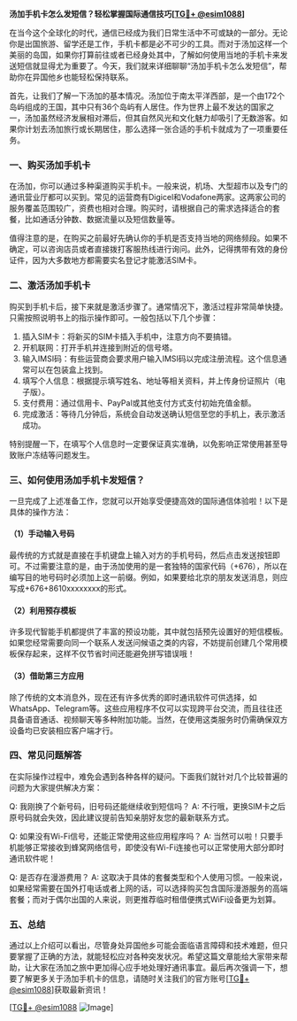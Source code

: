 **汤加手机卡怎么发短信？轻松掌握国际通信技巧[[TG💪+ @esim1088](https://t.me/s/esim1088)]**

在当今这个全球化的时代，通信已经成为我们日常生活中不可或缺的一部分。无论你是出国旅游、留学还是工作，手机卡都是必不可少的工具。而对于汤加这样一个美丽的岛国，如果你打算前往或者已经身处其中，了解如何使用当地的手机卡来发送短信就显得尤为重要了。今天，我们就来详细聊聊“汤加手机卡怎么发短信”，帮助你在异国他乡也能轻松保持联系。

首先，让我们了解一下汤加的基本情况。汤加位于南太平洋西部，是一个由172个岛屿组成的王国，其中只有36个岛屿有人居住。作为世界上最不发达的国家之一，汤加虽然经济发展相对滞后，但其自然风光和文化魅力却吸引了无数游客。如果你计划去汤加旅行或长期居住，那么选择一张合适的手机卡就成为了一项重要任务。

### 一、购买汤加手机卡

在汤加，你可以通过多种渠道购买手机卡。一般来说，机场、大型超市以及专门的通讯营业厅都可以买到。常见的运营商有Digicel和Vodafone两家。这两家公司的服务覆盖范围较广，资费也相对合理。购买时，请根据自己的需求选择适合的套餐，比如通话分钟数、数据流量以及短信数量等。

值得注意的是，在购买之前最好先确认你的手机是否支持当地的网络频段。如果不确定，可以咨询店员或者直接拨打客服热线进行询问。此外，记得携带有效的身份证件，因为大多数地方都需要实名登记才能激活SIM卡。

### 二、激活汤加手机卡

购买到手机卡后，接下来就是激活步骤了。通常情况下，激活过程非常简单快捷。只需按照说明书上的指示操作即可。一般包括以下几个步骤：

1. 插入SIM卡：将新买的SIM卡插入手机中，注意方向不要搞错。
2. 开机联网：打开手机并连接到附近的信号塔。
3. 输入IMSI码：有些运营商会要求用户输入IMSI码以完成注册流程。这个信息通常可以在包装盒上找到。
4. 填写个人信息：根据提示填写姓名、地址等相关资料，并上传身份证照片（电子版）。
5. 支付费用：通过信用卡、PayPal或其他支付方式支付初始充值金额。
6. 完成激活：等待几分钟后，系统会自动发送确认短信至您的手机上，表示激活成功。

特别提醒一下，在填写个人信息时一定要保证真实准确，以免影响正常使用甚至导致账户冻结等问题发生。

### 三、如何使用汤加手机卡发短信？

一旦完成了上述准备工作，您就可以开始享受便捷高效的国际通信体验啦！以下是具体的操作方法：

#### （1）手动输入号码
最传统的方式就是直接在手机键盘上输入对方的手机号码，然后点击发送按钮即可。不过需要注意的是，由于汤加使用的是一套独特的国家代码（+676），所以在编写目的地号码时必须加上这一前缀。例如，如果要给北京的朋友发送消息，则应写成+676+8610xxxxxxxx的形式。

#### （2）利用预存模板
许多现代智能手机都提供了丰富的预设功能，其中就包括预先设置好的短信模板。如果您经常需要向同一个联系人发送问候语之类的内容，不妨提前创建几个常用模板保存起来，这样不仅节省时间还能避免拼写错误哦！

#### （3）借助第三方应用
除了传统的文本消息外，现在还有许多优秀的即时通讯软件可供选择，如WhatsApp、Telegram等。这些应用程序不仅可以实现跨平台交流，而且往往还具备语音通话、视频聊天等多种附加功能。当然，在使用这类服务时仍需确保双方设备均已安装相应客户端才行。

### 四、常见问题解答

在实际操作过程中，难免会遇到各种各样的疑问。下面我们就针对几个比较普遍的问题为大家提供解决方案：

Q: 我刚换了个新号码，旧号码还能继续收到短信吗？
A: 不行哦，更换SIM卡之后原号码就会失效，因此建议提前告知亲朋好友您的最新联系方式。

Q: 如果没有Wi-Fi信号，还能正常使用这些应用程序吗？
A: 当然可以啦！只要手机能够正常接收到蜂窝网络信号，即使没有Wi-Fi连接也可以正常使用大部分即时通讯软件呢！

Q: 是否存在漫游费用？
A: 这取决于具体的套餐类型和个人使用习惯。一般来说，如果经常需要在国外打电话或者上网的话，可以选择购买包含国际漫游服务的高端套餐；而对于偶尔出国的人来说，则更推荐临时租借便携式WiFi设备更为划算。

### 五、总结

通过以上介绍可以看出，尽管身处异国他乡可能会面临语言障碍和技术难题，但只要掌握了正确的方法，就能轻松应对各种突发状况。希望这篇文章能给大家带来帮助，让大家在汤加之旅中更加得心应手地处理好通讯事宜。最后再次强调一下，想要了解更多关于汤加手机卡的信息，请随时关注我们的官方账号[[TG💪+ @esim1088](https://t.me/s/esim1088)]获取最新资讯！

[[TG💪+ @esim1088](https://t.me/s/esim1088) ![Image](https://i.postimg.cc/4NQfJmqS/Snipaste-2025-05-13-00-14-12.png)]